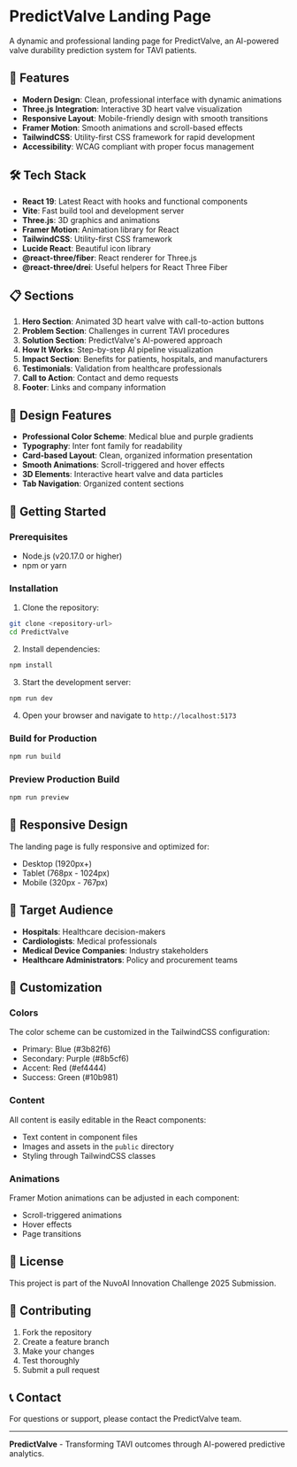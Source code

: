 # PredictValve Landing Page

A dynamic and professional landing page for PredictValve, an AI-powered valve durability prediction system for TAVI patients.

## 🚀 Features

- **Modern Design**: Clean, professional interface with dynamic animations
- **Three.js Integration**: Interactive 3D heart valve visualization
- **Responsive Layout**: Mobile-friendly design with smooth transitions
- **Framer Motion**: Smooth animations and scroll-based effects
- **TailwindCSS**: Utility-first CSS framework for rapid development
- **Accessibility**: WCAG compliant with proper focus management

## 🛠️ Tech Stack

- **React 19**: Latest React with hooks and functional components
- **Vite**: Fast build tool and development server
- **Three.js**: 3D graphics and animations
- **Framer Motion**: Animation library for React
- **TailwindCSS**: Utility-first CSS framework
- **Lucide React**: Beautiful icon library
- **@react-three/fiber**: React renderer for Three.js
- **@react-three/drei**: Useful helpers for React Three Fiber

## 📋 Sections

1. **Hero Section**: Animated 3D heart valve with call-to-action buttons
2. **Problem Section**: Challenges in current TAVI procedures
3. **Solution Section**: PredictValve's AI-powered approach
4. **How It Works**: Step-by-step AI pipeline visualization
5. **Impact Section**: Benefits for patients, hospitals, and manufacturers
6. **Testimonials**: Validation from healthcare professionals
7. **Call to Action**: Contact and demo requests
8. **Footer**: Links and company information

## 🎨 Design Features

- **Professional Color Scheme**: Medical blue and purple gradients
- **Typography**: Inter font family for readability
- **Card-based Layout**: Clean, organized information presentation
- **Smooth Animations**: Scroll-triggered and hover effects
- **3D Elements**: Interactive heart valve and data particles
- **Tab Navigation**: Organized content sections

## 🚀 Getting Started

### Prerequisites

- Node.js (v20.17.0 or higher)
- npm or yarn

### Installation

1. Clone the repository:
```bash
git clone <repository-url>
cd PredictValve
```

2. Install dependencies:
```bash
npm install
```

3. Start the development server:
```bash
npm run dev
```

4. Open your browser and navigate to `http://localhost:5173`

### Build for Production

```bash
npm run build
```

### Preview Production Build

```bash
npm run preview
```

## 📱 Responsive Design

The landing page is fully responsive and optimized for:
- Desktop (1920px+)
- Tablet (768px - 1024px)
- Mobile (320px - 767px)

## 🎯 Target Audience

- **Hospitals**: Healthcare decision-makers
- **Cardiologists**: Medical professionals
- **Medical Device Companies**: Industry stakeholders
- **Healthcare Administrators**: Policy and procurement teams

## 🔧 Customization

### Colors
The color scheme can be customized in the TailwindCSS configuration:
- Primary: Blue (#3b82f6)
- Secondary: Purple (#8b5cf6)
- Accent: Red (#ef4444)
- Success: Green (#10b981)

### Content
All content is easily editable in the React components:
- Text content in component files
- Images and assets in the `public` directory
- Styling through TailwindCSS classes

### Animations
Framer Motion animations can be adjusted in each component:
- Scroll-triggered animations
- Hover effects
- Page transitions

## 📄 License

This project is part of the NuvoAI Innovation Challenge 2025 Submission.

## 🤝 Contributing

1. Fork the repository
2. Create a feature branch
3. Make your changes
4. Test thoroughly
5. Submit a pull request

## 📞 Contact

For questions or support, please contact the PredictValve team.

---

**PredictValve** - Transforming TAVI outcomes through AI-powered predictive analytics. 